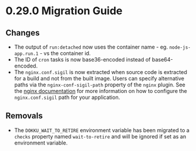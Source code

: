 # 0.29.0 Migration Guide

## Changes

- The output of `run:detached` now uses the container name - eg. `node-js-app.run.1` - vs the container id.
- The ID of `cron` tasks is now base36-encoded instead of base64-encoded.
- The `nginx.conf.sigil` is now extracted when source code is extracted for a build and not from the built image. Users can specify alternative paths via the `nginx-conf-sigil-path` property of the `nginx` plugin. See the [nginx documentation](/docs/networking/proxies/nginx.md#customizing-the-nginx-configuration) for more information on how to configure the `nginx.conf.sigil` path for your application.

## Removals

- The `DOKKU_WAIT_TO_RETIRE` environment variable has been migrated to a `checks` property named `wait-to-retire` and will be ignored if set as an environment variable.